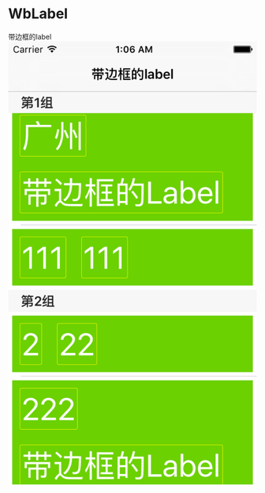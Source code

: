 # WbLabel
带边框的label
![image](https://github.com/bairdweng/WbLabel/blob/master/screenshots/Description_0.png?raw=true)

